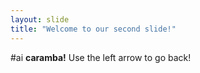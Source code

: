 ```yaml
---
layout: slide
title: "Welcome to our second slide!"
---
```

#ai **caramba!**
Use the left arrow to go back!
